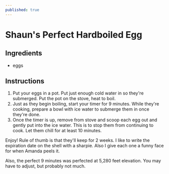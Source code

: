 ```yaml
---
published: true
---
```

# Shaun's Perfect Hardboiled Egg

## Ingredients
- eggs

## Instructions
1. Put your eggs in a pot. Put just enough cold water in so they're submerged. Put the pot on the stove, heat to boil.
2. Just as they begin boiling, start your timer for 9 minutes. While they're cooking, prepare a bowl with ice water to submerge them in once they're done.
3. Once the timer is up, remove from stove and scoop each egg out and gently put into the ice water. This is to stop them from continuing to cook. Let them chill for at least 10 minutes.

Enjoy! Rule of thumb is that they'll keep for 2 weeks. I like to write the expiration date on the shell with a sharpie. Also I give each one a funny face for when Amanda peels it.

Also, the perfect 9 minutes was perfected at 5,280 feet elevation. You may have to adjust, but probably not much.